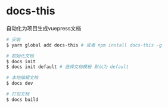 # docs-this
自动化为项目生成vuepress文档

```bash
# 安装
$ yarn global add docs-this # 或者 npm install docs-this -g

# 初始化文档
$ docs init
$ docs init default # 选择文档模板 默认为 default

# 本地编辑文档
$ docs dev

# 打包文档
$ docs build
```